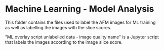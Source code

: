 # Machine Learning - Model Analysis

This folder contains the files used to label the AFM images for ML training as well as labelling the images with the slice scores. 


"ML overlay script unlabelled data - image quality name" is a Jupyter script that labels the images according to the image slice score. 
